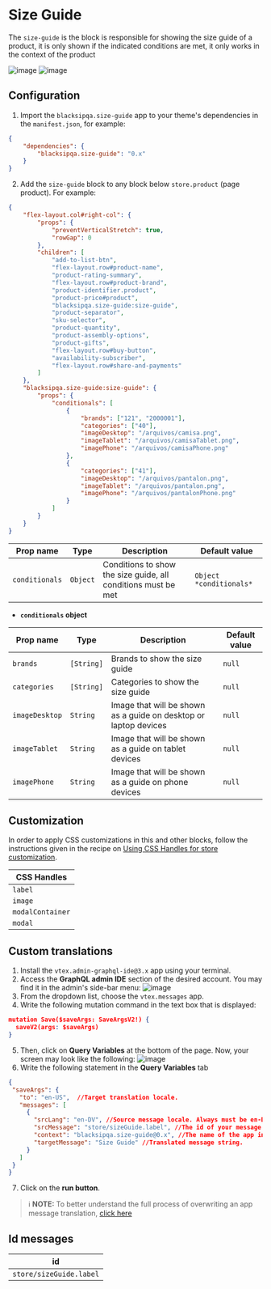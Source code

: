 # Size Guide

The `size-guide` is the block is responsible for showing the size guide of a product, it is only shown if the indicated conditions are met, it only works in the context of the product

![image](https://user-images.githubusercontent.com/17678382/101969972-95bab680-3bf5-11eb-8c50-613be125db6e.PNG)
![image](https://user-images.githubusercontent.com/17678382/101969979-9d7a5b00-3bf5-11eb-8206-536ac947a94b.PNG)

## Configuration

1. Import the `blacksipqa.size-guide` app to your theme's dependencies in the `manifest.json`, for example:

```json
{
    "dependencies": {
        "blacksipqa.size-guide": "0.x"
    }
}
```

2. Add the `size-guide` block to any block below `store.product` (page product). For example:

```json
{
    "flex-layout.col#right-col": {
        "props": {
            "preventVerticalStretch": true,
            "rowGap": 0
        },
        "children": [
            "add-to-list-btn",
            "flex-layout.row#product-name",
            "product-rating-summary",
            "flex-layout.row#product-brand",
            "product-identifier.product",
            "product-price#product",
            "blacksipqa.size-guide:size-guide",
            "product-separator",
            "sku-selector",
            "product-quantity",
            "product-assembly-options",
            "product-gifts",
            "flex-layout.row#buy-button",
            "availability-subscriber",
            "flex-layout.row#share-and-payments"
        ]
    },
    "blacksipqa.size-guide:size-guide": {
        "props": {
            "conditionals": [
                {
                    "brands": ["121", "2000001"],
                    "categories": ["40"],
                    "imageDesktop": "/arquivos/camisa.png",
                    "imageTablet": "/arquivos/camisaTablet.png",
                    "imagePhone": "/arquivos/camisaPhone.png"
                },
                {
                    "categories": ["41"],
                    "imageDesktop": "/arquivos/pantalon.png",
                    "imageTablet": "/arquivos/pantalon.png",
                    "imagePhone": "/arquivos/pantalonPhone.png"
                }
            ]
        }
    }
}
```

| Prop name      | Type     | Description                                                   | Default value           |
| -------------- | -------- | ------------------------------------------------------------- | ----------------------- |
| `conditionals` | `Object` | Conditions to show the size guide, all conditions must be met | `Object *conditionals*` |

-   **`conditionals` object**

| Prop name      | Type       | Description                                                      | Default value |
| -------------- | ---------- | ---------------------------------------------------------------- | ------------- |
| `brands`       | `[String]` | Brands to show the size guide                                    | `null`        |
| `categories`   | `[String]` | Categories to show the size guide                                | `null`        |
| `imageDesktop` | `String`   | Image that will be shown as a guide on desktop or laptop devices | `null`        |
| `imageTablet`  | `String`   | Image that will be shown as a guide on tablet devices            | `null`        |
| `imagePhone`   | `String`   | Image that will be shown as a guide on phone devices             | `null`        |

## Customization

In order to apply CSS customizations in this and other blocks, follow the instructions given in the recipe on [Using CSS Handles for store customization](https://vtex.io/docs/recipes/style/using-css-handles-for-store-customization).

| CSS Handles      |
| ---------------- |
| `label`          |
| `image`          |
| `modalContainer` |
| `modal`          |

## Custom translations

1. Install the `vtex.admin-graphql-ide@3.x` app using your terminal.
2. Access the **GraphQL admin IDE** section of the desired account. You may find it in the admin's side-bar menu:
   ![image](https://user-images.githubusercontent.com/52087100/66516950-95d29a00-eab8-11e9-8cea-080fbdab84d5.png)
3. From the dropdown list, choose the `vtex.messages` app.
4. Write the following mutation command in the text box that is displayed:

```JSON
mutation Save($saveArgs: SaveArgsV2!) {
  saveV2(args: $saveArgs)
}
```

5.  Then, click on **Query Variables** at the bottom of the page. Now, your screen may look like the following:
    ![image](https://user-images.githubusercontent.com/60782333/85610649-8e92f280-b62d-11ea-9a5e-aa7ced1a1549.png)
6.  Write the following statement in the **Query Variables** tab

```JSON
{
 "saveArgs": {
   "to": "en-US",  //Target translation locale.
   "messages": [
     {
       "srcLang": "en-DV", //Source message locale. Always must be en-DV.
       "srcMessage": "store/sizeGuide.label", //The id of your message string declared in the app's messages folder.
       "context": "blacksipqa.size-guide@0.x", //The name of the app in which the message is being overwritten.
       "targetMessage": "Size Guide" //Translated message string.
     }
   ]
 }
}
```

7.  Click on the **run button**.

> ℹ️ **NOTE:** To better understand the full process of overwriting an app message translation, [click here](https://vtex.io/docs/recipes/development/overwriting-the-messages-app/)

## Id messages

| id                      |
| ----------------------- |
| `store/sizeGuide.label` |
